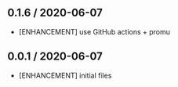 ## 0.1.6 / 2020-06-07

* [ENHANCEMENT] use GitHub actions + promu

## 0.0.1 / 2020-06-07

* [ENHANCEMENT] initial files
